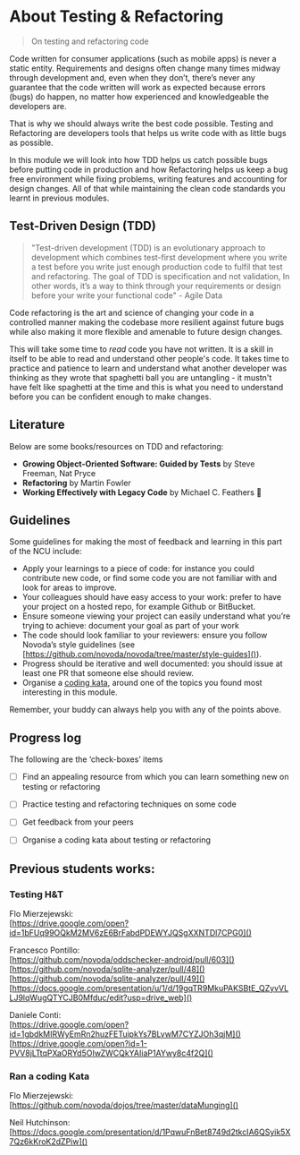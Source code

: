 # About Testing & Refactoring
> On testing and refactoring code

Code written for consumer applications (such as mobile apps) is never a static entity. Requirements and designs often change many times midway through development and, even when they don’t, there’s never any guarantee that the code written will work as expected  because errors (bugs) do happen, no matter how experienced and knowledgeable the developers are.

That is why we should always write the best code possible. Testing and Refactoring are developers tools that helps us write code with as little bugs as possible. 

In this module we will look into how TDD helps us catch possible bugs before putting code in production and how Refactoring helps us keep a bug free environment while fixing problems, writing features and accounting for design changes. All of that while maintaining the clean code standards you learnt in previous modules.   

## Test-Driven Design (TDD)

> "Test-driven development (TDD)  is an evolutionary approach to development which combines test-first development where you write a test before you write just enough production code to fulfil that test and refactoring.  The goal of TDD is specification and not validation, In other words, it’s a way to think through your requirements or design before your write your functional code" - Agile Data

Code refactoring is the art and science of changing your code in a controlled manner making the codebase more resilient against future bugs while also making it more flexible and amenable to future design changes.

This will take some time to *read* code you have not written. It is a skill in itself to be able to read and understand other people's code. It takes time to practice and patience to learn and understand what another developer was thinking as they wrote that spaghetti ball you are untangling - it mustn't have felt like spaghetti at the time and this is what you need to understand before you can be confident enough to make changes. 

## Literature

Below are some books/resources on TDD and refactoring: 

- **Growing Object-Oriented Software: Guided by Tests** by Steve Freeman, Nat Pryce
- **Refactoring** by Martin Fowler
- **Working Effectively with Legacy Code** by Michael C. Feathers

## Guidelines

Some guidelines for making the most of feedback and learning in this part of the NCU include: 

- Apply your learnings to a piece of code: for instance you could contribute new code, or find some code  you are not familiar with and look for areas to improve.
- Your colleagues should have easy access to your work: prefer to have your project on a hosted repo, for example Github or BitBucket. 
- Ensure someone viewing your project can easily understand what you’re trying to achieve: document your goal as part of your work
- The code should look familiar to your reviewers: ensure you follow Novoda’s style guidelines (see [https://github.com/novoda/novoda/tree/master/style-guides]()).
- Progress should be iterative and well documented: you should issue at least one PR that someone else should review.
- Organise a [coding kata](http://codekata.com), around one of the topics you found most interesting in this module.

Remember, your buddy can always help you with any of the points above.


## Progress log

The following are the ‘check-boxes’ items


- [ ] Find an appealing resource from which you can learn something new on testing or refactoring

- [ ] Practice testing and refactoring techniques on some code

- [ ] Get feedback from your peers 

- [ ] Organise a coding kata about testing or refactoring


## Previous students works:

### Testing H&T

Flo Mierzejewski:  
[https://drive.google.com/open?id=1bFUq99OQkM2MV6zE6BrFabdPDEWYJQSgXXNTDl7CPG0]()

Francesco Pontillo:  
[https://github.com/novoda/oddschecker-android/pull/603]()  
[https://github.com/novoda/sqlite-analyzer/pull/48]()  
[https://github.com/novoda/sqlite-analyzer/pull/49]()  
[https://docs.google.com/presentation/u/1/d/19gqTR9MkuPAKSBtE_QZyvVLLJ9lqWugQTYCJB0Mfduc/edit?usp=drive_web]()

Daniele Conti:  
[https://drive.google.com/open?id=1gbdkMIRWyEmRn2huzFETuipkYs7BLywM7CYZJOh3qjM]()  
[https://drive.google.com/open?id=1-PVV8jLTtqPXaORYd5OIwZWCQkYAIiaP1AYwy8c4f2Q]()

### Ran a coding Kata

Flo Mierzejewski:  
[https://github.com/novoda/dojos/tree/master/dataMunging]()

Neil Hutchinson:  
[https://docs.google.com/presentation/d/1PqwuFnBet8749d2tkcIA6QSyik5X7Qz6kKroK2dZPiw]()
